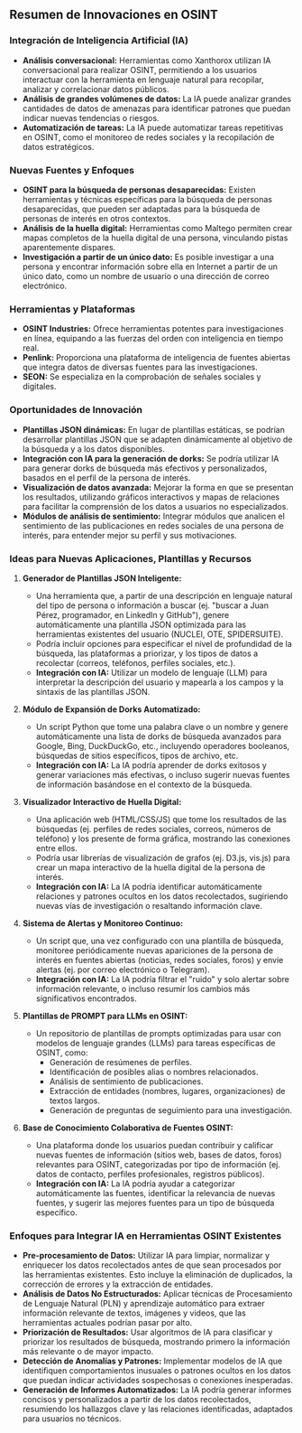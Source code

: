 ## Resumen de Innovaciones en OSINT

### Integración de Inteligencia Artificial (IA)

*   **Análisis conversacional:** Herramientas como Xanthorox utilizan IA conversacional para realizar OSINT, permitiendo a los usuarios interactuar con la herramienta en lenguaje natural para recopilar, analizar y correlacionar datos públicos.
*   **Análisis de grandes volúmenes de datos:** La IA puede analizar grandes cantidades de datos de amenazas para identificar patrones que puedan indicar nuevas tendencias o riesgos.
*   **Automatización de tareas:** La IA puede automatizar tareas repetitivas en OSINT, como el monitoreo de redes sociales y la recopilación de datos estratégicos.

### Nuevas Fuentes y Enfoques

*   **OSINT para la búsqueda de personas desaparecidas:** Existen herramientas y técnicas específicas para la búsqueda de personas desaparecidas, que pueden ser adaptadas para la búsqueda de personas de interés en otros contextos.
*   **Análisis de la huella digital:** Herramientas como Maltego permiten crear mapas completos de la huella digital de una persona, vinculando pistas aparentemente dispares.
*   **Investigación a partir de un único dato:** Es posible investigar a una persona y encontrar información sobre ella en Internet a partir de un único dato, como un nombre de usuario o una dirección de correo electrónico.

### Herramientas y Plataformas

*   **OSINT Industries:** Ofrece herramientas potentes para investigaciones en línea, equipando a las fuerzas del orden con inteligencia en tiempo real.
*   **Penlink:** Proporciona una plataforma de inteligencia de fuentes abiertas que integra datos de diversas fuentes para las investigaciones.
*   **SEON:** Se especializa en la comprobación de señales sociales y digitales.

### Oportunidades de Innovación

*   **Plantillas JSON dinámicas:** En lugar de plantillas estáticas, se podrían desarrollar plantillas JSON que se adapten dinámicamente al objetivo de la búsqueda y a los datos disponibles.
*   **Integración con IA para la generación de dorks:** Se podría utilizar IA para generar dorks de búsqueda más efectivos y personalizados, basados en el perfil de la persona de interés.
*   **Visualización de datos avanzada:** Mejorar la forma en que se presentan los resultados, utilizando gráficos interactivos y mapas de relaciones para facilitar la comprensión de los datos a usuarios no especializados.
*   **Módulos de análisis de sentimiento:** Integrar módulos que analicen el sentimiento de las publicaciones en redes sociales de una persona de interés, para entender mejor su perfil y sus motivaciones.




### Ideas para Nuevas Aplicaciones, Plantillas y Recursos

1.  **Generador de Plantillas JSON Inteligente:**
    *   Una herramienta que, a partir de una descripción en lenguaje natural del tipo de persona o información a buscar (ej. "buscar a Juan Pérez, programador, en LinkedIn y GitHub"), genere automáticamente una plantilla JSON optimizada para las herramientas existentes del usuario (NUCLEI, OTE, SPIDERSUITE).
    *   Podría incluir opciones para especificar el nivel de profundidad de la búsqueda, las plataformas a priorizar, y los tipos de datos a recolectar (correos, teléfonos, perfiles sociales, etc.).
    *   **Integración con IA:** Utilizar un modelo de lenguaje (LLM) para interpretar la descripción del usuario y mapearla a los campos y la sintaxis de las plantillas JSON.

2.  **Módulo de Expansión de Dorks Automatizado:**
    *   Un script Python que tome una palabra clave o un nombre y genere automáticamente una lista de dorks de búsqueda avanzados para Google, Bing, DuckDuckGo, etc., incluyendo operadores booleanos, búsquedas de sitios específicos, tipos de archivo, etc.
    *   **Integración con IA:** La IA podría aprender de dorks exitosos y generar variaciones más efectivas, o incluso sugerir nuevas fuentes de información basándose en el contexto de la búsqueda.

3.  **Visualizador Interactivo de Huella Digital:**
    *   Una aplicación web (HTML/CSS/JS) que tome los resultados de las búsquedas (ej. perfiles de redes sociales, correos, números de teléfono) y los presente de forma gráfica, mostrando las conexiones entre ellos.
    *   Podría usar librerías de visualización de grafos (ej. D3.js, vis.js) para crear un mapa interactivo de la huella digital de la persona de interés.
    *   **Integración con IA:** La IA podría identificar automáticamente relaciones y patrones ocultos en los datos recolectados, sugiriendo nuevas vías de investigación o resaltando información clave.

4.  **Sistema de Alertas y Monitoreo Continuo:**
    *   Un script que, una vez configurado con una plantilla de búsqueda, monitoree periódicamente nuevas apariciones de la persona de interés en fuentes abiertas (noticias, redes sociales, foros) y envíe alertas (ej. por correo electrónico o Telegram).
    *   **Integración con IA:** La IA podría filtrar el "ruido" y solo alertar sobre información relevante, o incluso resumir los cambios más significativos encontrados.

5.  **Plantillas de PROMPT para LLMs en OSINT:**
    *   Un repositorio de plantillas de prompts optimizadas para usar con modelos de lenguaje grandes (LLMs) para tareas específicas de OSINT, como:
        *   Generación de resúmenes de perfiles.
        *   Identificación de posibles alias o nombres relacionados.
        *   Análisis de sentimiento de publicaciones.
        *   Extracción de entidades (nombres, lugares, organizaciones) de textos largos.
        *   Generación de preguntas de seguimiento para una investigación.

6.  **Base de Conocimiento Colaborativa de Fuentes OSINT:**
    *   Una plataforma donde los usuarios puedan contribuir y calificar nuevas fuentes de información (sitios web, bases de datos, foros) relevantes para OSINT, categorizadas por tipo de información (ej. datos de contacto, perfiles profesionales, registros públicos).
    *   **Integración con IA:** La IA podría ayudar a categorizar automáticamente las fuentes, identificar la relevancia de nuevas fuentes, y sugerir las mejores fuentes para un tipo de búsqueda específico.

### Enfoques para Integrar IA en Herramientas OSINT Existentes

*   **Pre-procesamiento de Datos:** Utilizar IA para limpiar, normalizar y enriquecer los datos recolectados antes de que sean procesados por las herramientas existentes. Esto incluye la eliminación de duplicados, la corrección de errores y la extracción de entidades.
*   **Análisis de Datos No Estructurados:** Aplicar técnicas de Procesamiento de Lenguaje Natural (PLN) y aprendizaje automático para extraer información relevante de textos, imágenes y videos, que las herramientas actuales podrían pasar por alto.
*   **Priorización de Resultados:** Usar algoritmos de IA para clasificar y priorizar los resultados de búsqueda, mostrando primero la información más relevante o de mayor impacto.
*   **Detección de Anomalías y Patrones:** Implementar modelos de IA que identifiquen comportamientos inusuales o patrones ocultos en los datos que puedan indicar actividades sospechosas o conexiones inesperadas.
*   **Generación de Informes Automatizados:** La IA podría generar informes concisos y personalizados a partir de los datos recolectados, resumiendo los hallazgos clave y las relaciones identificadas, adaptados para usuarios no técnicos.


